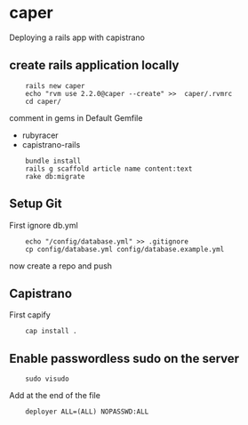# caper
Deploying a rails app with capistrano

## create rails application locally
```Batchfile
	rails new caper
	echo "rvm use 2.2.0@caper --create" >>  caper/.rvmrc
	cd caper/
```
comment in gems in Default Gemfile
* rubyracer 
* capistrano-rails

```Batchfile
	bundle install
	rails g scaffold article name content:text
	rake db:migrate
```

## Setup Git

First ignore db.yml

```Batchfile
	echo "/config/database.yml" >> .gitignore
	cp config/database.yml config/database.example.yml
```

now create a repo and push

## Capistrano

First capify

```Batchfile
	cap install .
```

## Enable passwordless sudo on the server

```Batchfile
	sudo visudo	
```
Add at the end of the file
```Batchfile
	deployer ALL=(ALL) NOPASSWD:ALL
```


